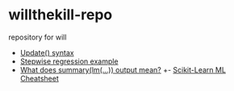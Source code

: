 willthekill-repo
================

repository for will

 - [Update() syntax](http://cran.r-project.org/doc/manuals/R-intro.html#Updating-fitted-models)
 - [Stepwise regression example](http://ww2.coastal.edu/kingw/statistics/R-tutorials/multregr.html)
 - [What does summary(lm(...)) output mean?](http://stats.stackexchange.com/questions/5135/interpretation-of-rs-lm-output)
+- [Scikit-Learn ML Cheatsheet](http://peekaboo-vision.blogspot.com.au/2013/01/machine-learning-cheat-sheet-for-scikit.html)
 
